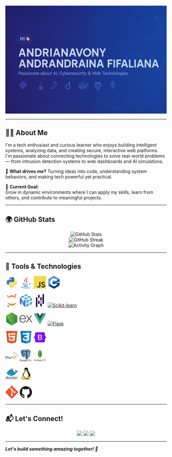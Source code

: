 <p align="center">
  <img src="./GITHUB PROFILE.png" alt="Welcome Banner"/>
</p>

---

## 👨‍💻 About Me

I'm a tech enthusiast and curious learner who enjoys building intelligent systems, analyzing data, and creating secure, interactive web platforms.  
I'm passionate about connecting technologies to solve real-world problems — from intrusion detection systems to web dashboards and AI simulations.

💬 **What drives me?** Turning ideas into code, understanding system behaviors, and making tech powerful yet practical.

🎯 **Current Goal:**  
Grow in dynamic environments where I can apply my skills, learn from others, and contribute to meaningful projects.

---

## 🌍 GitHub Stats

<p align="center">
  <img src="https://github-readme-stats.vercel.app/api?username=fifaliana-dev&show_icons=true&theme=tokyonight" alt="GitHub Stats" height="180"/>
  <br/>
  <img src="https://github-readme-streak-stats.herokuapp.com/?user=fifaliana-dev&theme=tokyonight&hide_border=true" alt="GitHub Streak"/>
  <br/>
  <img src="https://github-readme-activity-graph.cyclic.app/graph?username=fifaliana-dev&bg_color=0d1117&color=00ffcc&line=00ffcc&point=ffffff&area=true&hide_border=true" alt="Activity Graph"/>
</p>

---

## 🧰 Tools & Technologies

<p align="center">

<!-- Languages -->
<a href="https://www.python.org/" target="_blank"><img src="https://raw.githubusercontent.com/devicons/devicon/master/icons/python/python-original.svg" alt="Python" width="40"/></a>
<a href="https://www.java.com/" target="_blank"><img src="https://raw.githubusercontent.com/devicons/devicon/master/icons/java/java-original.svg" alt="Java" width="40"/></a>
<a href="https://developer.mozilla.org/en-US/docs/Web/JavaScript" target="_blank"><img src="https://raw.githubusercontent.com/devicons/devicon/master/icons/javascript/javascript-original.svg" alt="JavaScript" width="40"/></a>
<a href="https://cplusplus.com/" target="_blank"><img src="https://raw.githubusercontent.com/devicons/devicon/master/icons/cplusplus/cplusplus-original.svg" alt="C++" width="40"/></a>

<!-- Data Science & AI -->
<a href="https://jupyter.org/" target="_blank"><img src="https://raw.githubusercontent.com/devicons/devicon/master/icons/jupyter/jupyter-original.svg" alt="Jupyter" width="40"/></a>
<a href="https://numpy.org/" target="_blank"><img src="https://raw.githubusercontent.com/devicons/devicon/master/icons/numpy/numpy-original.svg" alt="NumPy" width="40"/></a>
<a href="https://pandas.pydata.org/" target="_blank"><img src="https://raw.githubusercontent.com/devicons/devicon/master/icons/pandas/pandas-original.svg" alt="Pandas" width="40"/></a>
<a href="https://scikit-learn.org/" target="_blank"><img src="https://upload.wikimedia.org/wikipedia/commons/0/05/Scikit_learn_logo_small.svg" alt="Scikit-learn" width="40"/></a>

<!-- Web Development -->
<a href="https://nodejs.org/" target="_blank"><img src="https://raw.githubusercontent.com/devicons/devicon/master/icons/nodejs/nodejs-original.svg" alt="Node.js" width="40"/></a>
<a href="https://expressjs.com/" target="_blank"><img src="https://raw.githubusercontent.com/devicons/devicon/master/icons/express/express-original.svg" alt="Express.js" width="40"/></a>
<a href="https://vuejs.org/" target="_blank"><img src="https://raw.githubusercontent.com/devicons/devicon/master/icons/vuejs/vuejs-original.svg" alt="Vue.js" width="40"/></a>
<a href="https://flask.palletsprojects.com/" target="_blank"><img src="https://www.vectorlogo.zone/logos/pocoo_flask/pocoo_flask-icon.svg" alt="Flask" width="40"/></a>

<!-- Frontend -->
<a href="https://html.spec.whatwg.org/" target="_blank"><img src="https://raw.githubusercontent.com/devicons/devicon/master/icons/html5/html5-original.svg" alt="HTML5" width="40"/></a>
<a href="https://www.w3.org/Style/CSS/Overview.en.html" target="_blank"><img src="https://raw.githubusercontent.com/devicons/devicon/master/icons/css3/css3-original.svg" alt="CSS3" width="40"/></a>
<a href="https://getbootstrap.com/" target="_blank"><img src="https://raw.githubusercontent.com/devicons/devicon/master/icons/bootstrap/bootstrap-original.svg" alt="Bootstrap" width="40"/></a>

<!-- Databases -->
<a href="https://www.mysql.com/" target="_blank"><img src="https://raw.githubusercontent.com/devicons/devicon/master/icons/mysql/mysql-original-wordmark.svg" alt="MySQL" width="40"/></a>
<a href="https://www.postgresql.org/" target="_blank"><img src="https://raw.githubusercontent.com/devicons/devicon/master/icons/postgresql/postgresql-original-wordmark.svg" alt="PostgreSQL" width="40"/></a>
<a href="https://www.mongodb.com/" target="_blank"><img src="https://raw.githubusercontent.com/devicons/devicon/master/icons/mongodb/mongodb-original-wordmark.svg" alt="MongoDB" width="40"/></a>

<!-- DevOps -->
<a href="https://www.docker.com/" target="_blank"><img src="https://raw.githubusercontent.com/devicons/devicon/master/icons/docker/docker-original-wordmark.svg" alt="Docker" width="40"/></a>
<a href="https://www.linux.org/" target="_blank"><img src="https://raw.githubusercontent.com/devicons/devicon/master/icons/linux/linux-original.svg" alt="Linux" width="40"/></a>

<!-- Version Control -->
<a href="https://git-scm.com/" target="_blank"><img src="https://raw.githubusercontent.com/devicons/devicon/master/icons/git/git-original.svg" alt="Git" width="40"/></a>
<a href="https://github.com/" target="_blank"><img src="https://raw.githubusercontent.com/devicons/devicon/master/icons/github/github-original.svg" alt="GitHub" width="40"/></a>

</p>

---

## 📬 Let's Connect!

<p align="center">
  <a href="mailto:andrandraina2003@gmail.com"><img src="https://img.shields.io/badge/-Email-D14836?style=for-the-badge&logo=gmail&logoColor=white"/></a>
  <a href="https://linkedin.com/in/ton-lien-linkedin" target="_blank"><img src="https://img.shields.io/badge/-LinkedIn-0A66C2?style=for-the-badge&logo=linkedin&logoColor=white"/></a>
  <a href="https://github.com/fifaliana-dev" target="_blank"><img src="https://img.shields.io/badge/-GitHub-333333?style=for-the-badge&logo=github&logoColor=white"/></a>
</p>

---

_**Let's build something amazing together! 🚀**_

